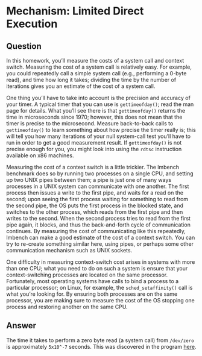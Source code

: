 # Mechanism: Limited Direct Execution

## Question

In this homework, you’ll measure the costs of a system call and context switch.
Measuring the cost of a system call is relatively easy. For example, you could
repeatedly call a simple system call (e.g., performing a 0-byte read), and time
how long it takes; dividing the time by the number of iterations gives you an
estimate of the cost of a system call.

One thing you’ll have to take into account is the precision and accuracy of your
timer. A typical timer that you can use is `gettimeofday()`; read the man page
for details. What you’ll see there is that `gettimeofday()` returns the time in
microseconds since 1970; however, this does not mean that the timer is precise
to the microsecond. Measure back-to-back calls to `gettimeofday()` to learn
something about how precise the timer really is; this will tell you how many
iterations of your null system-call test you’ll have to run in order to get a
good measurement result. If `gettimeofday()` is not precise enough for you, you
might look into using the `rdtsc` instruction available on x86 machines.

Measuring the cost of a context switch is a little trickier. The lmbench
benchmark does so by running two processes on a single CPU, and setting up two
UNIX pipes between them; a pipe is just one of many ways processes in a UNIX
system can communicate with one another. The first process then issues a write
to the first pipe, and waits for a read on the second; upon seeing the first
process waiting for something to read from the second pipe, the OS puts the
first process in the blocked state, and switches to the other process, which
reads from the first pipe and then writes to the second. When the second process
tries to read from the first pipe again, it blocks, and thus the back-and-forth
cycle of communication continues. By measuring the cost of communicating like
this repeatedly, lmbench can make a good estimate of the cost of a context
switch. You can try to re-create something similar here, using pipes, or perhaps
some other communication mechanism such as UNIX sockets.

One difficulty in measuring context-switch cost arises in systems with more than
one CPU; what you need to do on such a system is ensure that your
context-switching processes are located on the same processor. Fortunately, most
operating systems have calls to bind a process to a particular processor; on
Linux, for example, the `sched_setaffinity()` call is what you’re looking for.
By ensuring both processes are on the same processor, you are making sure to
measure the cost of the OS stopping one process and restoring another on the
same CPU.

## Answer

The time it takes to perform a zero byte read (a system call) from `/dev/zero`
is approximately `5x10^-7` seconds. This was discovered in the program
[here](src/time_system_call.c).
